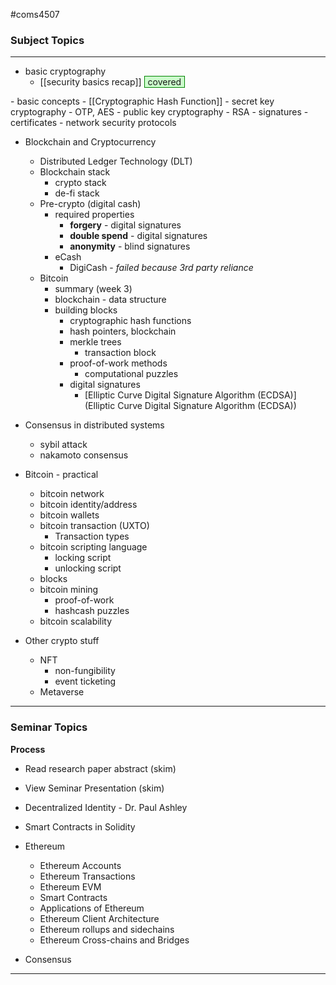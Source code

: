 #coms4507 

### Subject Topics
___
- basic cryptography
	- [[security basics recap]] <span style="background-color: #cfc ; padding-left: 5px; padding-right: 5px; border: 1px solid green;">
covered 
</span>
		- basic concepts
		- [[Cryptographic Hash Function]]
		- secret key cryptography - OTP, AES
		- public key cryptography - RSA
			- signatures
			- certificates
	- network security protocols

- Blockchain and Cryptocurrency
	- Distributed Ledger Technology (DLT)
	- Blockchain stack
		- crypto stack
		- de-fi stack
	- Pre-crypto (digital cash)
		- required properties
			- **forgery** - digital signatures
			- **double spend** - digital signatures
			- **anonymity** - blind signatures
		- eCash
			- DigiCash - *failed because 3rd party reliance*
	- Bitcoin
		- summary (week 3)
		- blockchain - data structure
		- building blocks
			- cryptographic hash functions
			- hash pointers, blockchain
			- merkle trees
				- transaction block
			- proof-of-work methods
				- computational puzzles
			- digital signatures
				- [Elliptic Curve Digital Signature Algorithm (ECDSA)](Elliptic Curve Digital Signature Algorithm (ECDSA))

- Consensus in distributed systems
	- sybil attack
	- nakamoto consensus

- Bitcoin - practical
	- bitcoin network
	- bitcoin identity/address
	- bitcoin wallets
	- bitcoin transaction (UXTO)
		- Transaction types
	- bitcoin scripting language
		- locking script
		- unlocking script
	- blocks
	- bitcoin mining
		- proof-of-work
		- hashcash puzzles
	- bitcoin scalability

- Other crypto stuff
	- NFT
		- non-fungibility
		- event ticketing
	- Metaverse

___
### Seminar Topics

**Process**
- Read research paper abstract (skim)
- View Seminar Presentation (skim)

- Decentralized Identity - Dr. Paul Ashley
- Smart Contracts in Solidity

- Ethereum
	- Ethereum Accounts
	- Ethereum Transactions
	- Ethereum EVM
	- Smart Contracts
	- Applications of Ethereum
	- Ethereum Client Architecture
	- Ethereum rollups and sidechains
	- Ethereum Cross-chains and Bridges

- Consensus

___
